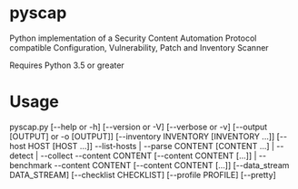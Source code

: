 # pyscap
Python implementation of a Security Content Automation Protocol compatible Configuration, Vulnerability, Patch and Inventory Scanner

Requires Python 3.5 or greater

Usage
=====

pyscap.py
    [--help or -h]
    [--version or -V]
    [--verbose or -v]
    [--output [OUTPUT] or -o [OUTPUT]]
    [--inventory INVENTORY [INVENTORY ...]]
    [--host HOST [HOST ...]]
    --list-hosts
    | --parse CONTENT [CONTENT ...]
    | --detect
    | --collect --content CONTENT [--content CONTENT [...]]
    | --benchmark
        --content CONTENT [--content CONTENT [...]]
        [--data_stream DATA_STREAM]
        [--checklist CHECKLIST]
        [--profile PROFILE]
        [--pretty]
